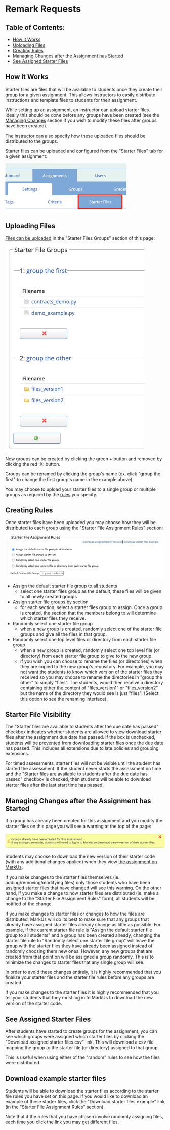 # Remark Requests

## Table of Contents:
- [How it Works](#how-it-works)
- [Uploading Files](#uploading-files)
- [Creating Rules](#creating-rules)
- [Managing Changes after the Assignment has Started](#managing-changes-after-the-assignment-has-started)
- [See Assigned Starter Files](#see-assigned-starter-files)

## How it Works

Starter files are files that will be available to students once they create their group for a given assignment. This allows instructors to easily distribute instructions and template files to students for their assignment.

While setting up an assignment, an instructor can upload starter files. Ideally this should be done before any groups have been created (see the [Managing Changes](#managing-changes-after-the-assignment-has-started) section if you wish to modify these files after groups have been created).

The instructor can also specify how these uploaded files should be distributed to the groups.

Starter files can be uploaded and configured from the "Starter Files" tab for a given assignment:

![Starter Files Tab](./images/starter-files-tab.png)

## Uploading Files

[Files can be uploaded](./General-Usage#using-the-file-manager) in the "Starter Files Groups" section of this page:

![Starter Files Group](./images/starter-files-groups.png)

New groups can be created by clicking the green + button and removed by clicking the red :X: button.

Groups can be renamed by clicking the group's name (ex. click "group the first" to change the first group's name in the example above).

You may choose to upload your starter files to a single group or multiple groups as required by the [rules](#creating-rules) you specify.

## Creating Rules

Once starter files have been uploaded you may choose how they will be distributed to each group using the "Starter File Assignment Rules" section:

![Starter Files Rules](./images/starter-files-rules.png)

- Assign the default starter file group to all students
    - select one starter files group as the default, these files will be given to all newly created groups
- Assign starter file groups by section
    - for each section, select a starter files group to assign. Once a group is created, the section that the members belong to will determine which starter files they receive.
- Randomly select one starter file group
    - when a new group is created, randomly select one of the starter file groups and give all the files in that group.
- Randomly select one top level files or directory from each starter file group
    - when a new group is created, randomly select one top level file (or directory) from each starter file group to give to the new group.
    - if you wish you can choose to rename the files (or directories) when they are copied to the new group's repository. For example, you may not want the students to know which version of the starter files they received so you may choose to rename the directories in "group the other" to simply "files". The students, would then receive a directory containing either the content of "files_version1" or "files_version2" but the name of the directory they would see is just "files". (Select this option to see the renaming interface).

## Starter File Visibility

The "Starter files are available to students after the due date has passed" checkbox indicates whether students are allowed to view download starter files after the assignment due date has passed. If the box is unchecked, students will be prevented from downloading starter files once the due date has passed. This includes all extensions due to late policies and grouping extensions.

For timed assessments, starter files will not be visible until the student has started the assessment. If the student never starts the assessment on time and the "Starter files are available to students after the due date has passed" checkbox is checked, then students will be able to download starter files after the last start time has passed.

## Managing Changes after the Assignment has Started

If a group has already been created for this assignment and you modify the starter files on this page you will see a warning at the top of the page:

![Starter Files Warning](./images/starter-files-warning.png)

Students may choose to download the new version of their starter code (with any additional changes applied) when they view [the assignment on MarkUs](./Student-Guide
).

If you make changes to the starter files themselves (ie. adding/removing/modifying files) only those students who have been assigned starter files that have changed will see this warning. On the other hand, if you make a change to how starter files are distributed (ie. make a change to the "Starter File Assignment Rules" form), all students will be notified of the change.

If you make changes to starter files or changes to how the files are distributed, MarkUs will do its best to make sure that any groups that already have assigned starter files already change as little as possible. For example, if the current starter file rule is "Assign the default starter file group to all students" and a group has been created already, changing the starter file rule to "Randomly select one starter file group" will leave the group with the starter files they have already been assigned instead of randomly choosing them new ones. However, any new groups that are created from that point on will be assigned a group randomly. This is to minimize the changes to starter files that any single group will see.

In order to avoid these changes entirely, it is highly recommended that you finalize your starter files and the starter file rules before any groups are created.

If you make changes to the starter files it is highly recommended that you tell your students that they must log in to MarkUs to download the new version of the starter code.

## See Assigned Starter Files

After students have started to create groups for the assignment, you can see which groups were assigned which starter files by clicking the "Download assigned starter files csv" link. This will download a csv file mapping the group to the starter file (or directory) assigned to that group.

This is useful when using either of the "random" rules to see how the files were distributed.

## Download example starter files

Students will be able to download the starter files according to the starter file rules you have set on this page. If you would like to download an example of these starter files, click the "Download starter files example" link (in the "Starter File Assignment Rules" section).

Note that if the rules that you have chosen involve randomly assigning files, each time you click the link you may get different files.
